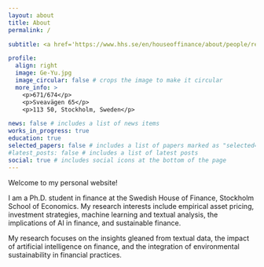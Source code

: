 ```yaml
---
layout: about
title: About
permalink: /

subtitle: <a href='https://www.hhs.se/en/houseoffinance/about/people/resident/'>Swedish House of Finance</a>/Stockholm School of Economics

profile:
  align: right
  image: Ge-Yu.jpg
  image_circular: false # crops the image to make it circular
  more_info: >
    <p>671/674</p>
    <p>Sveavägen 65</p>
    <p>113 50, Stockholm, Sweden</p>

news: false # includes a list of news items
works_in_progress: true
education: true
selected_papers: false # includes a list of papers marked as "selected={true}"
#latest_posts: false # includes a list of latest posts
social: true # includes social icons at the bottom of the page
---
```


Welcome to my personal website!

I am a Ph.D. student in finance at the Swedish House of Finance, Stockholm School of Economics. My research interests include empirical asset pricing, investment strategies, machine learning and textual analysis, the implications of AI in finance, and sustainable finance.

My research focuses on the insights gleaned from textual data, the impact of artificial intelligence on finance, and the integration of environmental sustainability in financial practices.
